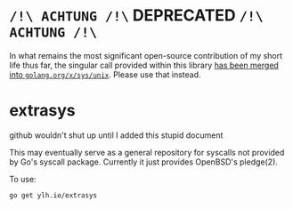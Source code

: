 # `/!\ ACHTUNG /!\` DEPRECATED `/!\ ACHTUNG /!\`
In what remains the most significant open-source contribution of my short life thus far, the singular call provided within this library [has been merged into `golang.org/x/sys/unix`](https://github.com/golang/sys/commit/8fd966b47dbdd4faa03de0d06e3d733baeb9a1a9). Please use that instead.

# extrasys
github wouldn't shut up until I added this stupid document

This may eventually serve as a general repository for syscalls not provided by Go's syscall package.
Currently it just provides OpenBSD's pledge(2).

To use:
````
go get ylh.io/extrasys
````

